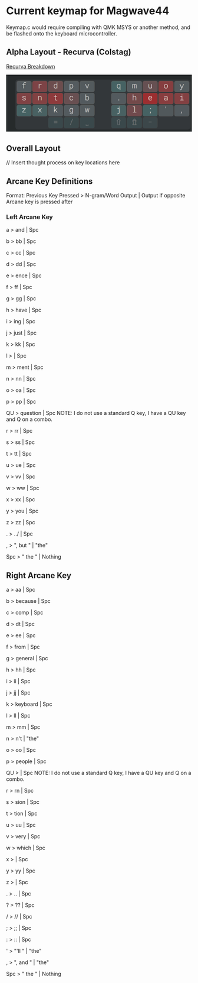 # Current keymap for Magwave44
Keymap.c would require compiling with QMK MSYS or another method, and be flashed onto the keyboard microcontroller.

## Alpha Layout - Recurva (Colstag)
[Recurva Breakdown](https://github.com/GalileoBlues/Recurva?tab=readme-ov-file#variations)

![picture of the recurva letter layout](https://github.com/aodh66/qmk-sweep/blob/main/images/Recurva.png?raw=true)

## Overall Layout

<!-- ![alt text](https://github.com/aodh66/qmk-sweep/blob/main/images/my_keymap.svg?raw=true) -->

// Insert thought process on key locations here

## Arcane Key Definitions
Format: Previous Key Pressed > N-gram/Word Output  | Output if opposite Arcane key is pressed after

### Left Arcane Key
a > and         | Spc

b > bb          | Spc

c > cc          | Spc

d > dd          | Spc

e > ence        | Spc

f > ff          | Spc

g > gg          | Spc

h > have        | Spc

i > ing         | Spc

j > just        | Spc

k > kk          | Spc

l >             | Spc

m > ment        | Spc

n > nn          | Spc

o > oa          | Spc

p > pp          | Spc

QU > question   | Spc NOTE: I do not use a standard Q key, I have a QU key and Q on a combo.

r > rr          | Spc

s > ss          | Spc

t > tt          | Spc

u > ue          | Spc

v > vv          | Spc

w > ww          | Spc

x > xx          | Spc

y > you         | Spc

z > zz          | Spc

. > ../          | Spc

, > ", but "    | "the"

Spc > " the "   | Nothing

## Right Arcane Key
a > aa          | Spc

b > because     | Spc

c > comp        | Spc

d > dt          | Spc

e > ee          | Spc

f > from        | Spc

g > general     | Spc

h > hh          | Spc

i > ii          | Spc

j > jj          | Spc

k > keyboard    | Spc

l > ll          | Spc

m > mm          | Spc

n > n't         | "the"

o > oo          | Spc

p > people      | Spc

QU >            | Spc NOTE: I do not use a standard Q key, I have a QU key and Q on a combo.

r > rn          | Spc

s > sion        | Spc

t > tion        | Spc

u > uu          | Spc

v > very        | Spc

w > which       | Spc

x >             | Spc

y > yy          | Spc

z >             | Spc

. > ..          | Spc

? > ??          | Spc

/ > //          | Spc

; > ;;          | Spc

: > ::          | Spc

' > "'ll "      | "the"

, > ", and "    | "the"

Spc > " the "   | Nothing